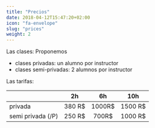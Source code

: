 ```yaml
---
title: "Precios"
date: 2018-04-12T15:47:20+02:00
icon: "fa-envelope"
slug: "prices"
weight: 2
---
```


Las clases: Proponemos 
  - clases privadas: un alumno por instructor
  - clases semi-privadas: 2 alumnos por instructor
  
Las tarifas: 

|  | 2h        | 6h           | 10h  |
|----------| ------------- |:-------------:| :-----:|
|privada| 380 R$      | 1000R$| 1500 R$ |
|semi privada (/P)| 250 R$      | 700R$     |   1000 R$ |


